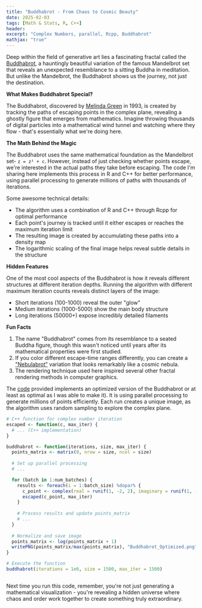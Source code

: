 ```yaml
---
title: "Buddhabrot - From Chaos to Cosmic Beauty"
date: 2025-02-03
tags: [Math & Stats, R, C++]
header:
excerpt: "Complex Numbers, parallel, Rcpp, Buddhabrot"
mathjax: "true"
---
```


Deep within the field of generative art lies a fascinating fractal called the [Buddhabrot](https://en.wikipedia.org/wiki/Buddhabrot), a hauntingly beautiful variation of the famous Mandelbrot set that reveals an unexpected resemblance to a sitting Buddha in meditation. But unlike the Mandelbrot, the Buddhabrot shows us the journey, not just the destination.


**What Makes Buddhabrot Special?**

The Buddhabrot, discovered by [Melinda Green](https://superliminal.com/fractals/bbrot/) in 1993, is created by tracking the paths of escaping points in the complex plane, revealing a ghostly figure that emerges from mathematics. Imagine throwing thousands of digital particles into a mathematical wind tunnel and watching where they flow - that's essentially what we're doing here.


**The Math Behind the Magic**

The Buddhabrot uses the same mathematical foundation as the Mandelbrot set- `z = z² + c`. However, instead of just checking whether points escape, we're interested in the actual paths they take before escaping. The code I'm sharing here implements this process in R and C++ for better performance, using parallel processing to generate millions of paths with thousands of iterations.

Some awesome technical details:
- The algorithm uses a combination of R and C++ through Rcpp for optimal performance
- Each point's journey is tracked until it either escapes or reaches the maximum iteration limit
- The resulting image is created by accumulating these paths into a density map
- The logarithmic scaling of the final image helps reveal subtle details in the structure


**Hidden Features**

One of the most cool aspects of the Buddhabrot is how it reveals different structures at different iteration depths. Running the algorithm with different maximum iteration counts reveals distinct layers of the image:
- Short iterations (100-1000) reveal the outer "glow"
- Medium iterations (1000-5000) show the main body structure
- Long iterations (50000+) expose incredibly detailed filaments


**Fun Facts**

1. The name "Buddhabrot" comes from its resemblance to a seated Buddha figure, though this wasn't noticed until years after its mathematical properties were first studied.
2. If you color different escape-time ranges differently, you can create a ["Nebulabrot"](https://mathematica.stackexchange.com/questions/89458/how-to-make-a-nebulabrot) variation that looks remarkably like a cosmic nebula.
3. The rendering technique used here inspired several other fractal rendering methods in computer graphics.

The [code](https://github.com/mihirp161/buddhabrot_r) provided implements an optimized version of the Buddhabrot or at least as optimal as I was able to make it). It is using parallel processing to generate millions of points efficiently. Each run creates a unique image, as the algorithm uses random sampling to explore the complex plane.

`````r
# C++ function for complex number iteration
escaped <- function(c, max_iter) {
  # ... (C++ implementation)
}

buddhabrot <- function(iterations, size, max_iter) {
  points_matrix <- matrix(0, nrow = size, ncol = size)
  
  # Set up parallel processing
  # ...

  for (batch in 1:num_batches) {
    results <- foreach(i = 1:batch_size) %dopar% {
      c_point <- complex(real = runif(1, -2, 2), imaginary = runif(1, -2, 2))
      escaped(c_point, max_iter)
    }
    
    # Process results and update points_matrix
    # ...
  }
  
  # Normalize and save image
  points_matrix <- log(points_matrix + 1)
  writePNG(points_matrix/max(points_matrix), "Buddhabrot_Optimized.png")
}

# Execute the function
buddhabrot(iterations = 1e6, size = 1500, max_iter = 1500)

`````

<p align="center"> 
   <img src="{{ site.url }}{{ site.baseurl }}/images/buddhabrot/Buddhabrot_Optimized.png" alt="">
</p>


Next time you run this code, remember, you're not just generating a mathematical visualization - you're revealing a hidden universe where chaos and order work together to create something truly extraordinary.
